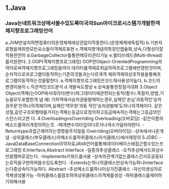 # <JAVA>
## 1.Java
### Java는네트워크상에서쓸수있도록미국의Sun마이크로시스템가개발한객체지향프로그래밍언어
a.JVM만설치하면컴퓨터의운영체제에상관없이작동한다.(운영체제에독립적)
b.기본자료형을제외한모든요소들이객체로표현
c.객체지향개념의특징인캡슐화,상속,다형성이잘적용된언어
d.GarbageCollector를통한메모리관리기능
e.멀티쓰레드(Multi-thread)를지원한다.
2.OOP(객체지향프로그래밍)
OOP란Object-OrientedProgramming의약어로써객체지향프로그래밍을의미
데이터를객체로취급하여프로그램에반영한것이며,순차적으로프로그램이동작하는기존의것들과는다르게객
체와객체의상호작용을통해프로그램이동작하는것을말한다.
a.객체지향프로그래밍은코드재사용성이높다.
b.코드의변경이용이
c.직관적인코드분석
d.개발속도향상
e.상속을통한장점극대화
3.Object
Object(객체)는OOP에서데이터(변수)와그데이터에관련되는동작(함수).즉절차,방법,기능을모두포함한개
념
예)
기차역에서승차권을발매하는경우,실체인‘손님’과동작인‘승차권주문’은하나의객체이며,실체인‘역무원’과동
작인‘승차권발매’도하나의객체이다.
같은성질,같은구조와형태를가지는객체는등급으로정의하고등급에속하는객체는그등급의인스턴스라고한
다.
4.OverloadingvsOverriding
Overloading(오버로딩)
-같은이름의메소드를여러개정의하는것.
-매개변수의타입이다르거나개수가달라야한다.
-Returntype과접근제어자는영향을주지않음
Overriding(오버라이딩)
-상속에서나온개념
-상위클래스(부모클래스)의메소드를하위클래스(자식클래스)에서재정의
5.JDBC
-JavaDataBaseConnection의약자로JAVA언어를통해데이터베이스에접근할수있는프로그래밍
6.Interface,Abstract
Interface
-일종의추상클래스
-오직추상메서드와상수만을멤버로갖는다.
-Implements키워드를사용
-상속의관계가없는클래스간서로공동되는로직을구현하여쓸수있도록한다.
-Extends는하나의클래스만상속가능하나Interface는다중상속이가능하다.
Abstract
-추상메소드를하나이상가진클래스
-자신의생성자로객체생성불가능
-하위클래스를참조하여상위클래스의객체를생성
-하위클래스를제어하기위해사용
